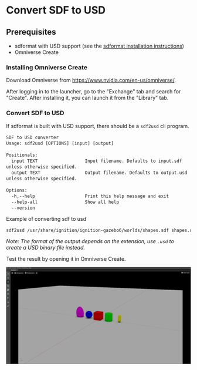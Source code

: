 # Convert SDF to USD

## Prerequisites

* sdformat with USD support (see the [sdformat installation instructions](../install/tutorial_12.md#USD))
* Omniverse Create

### Installing Omniverse Create

Download Omniverse from https://www.nvidia.com/en-us/omniverse/.

After logging in to the launcher, go to the "Exchange" tab and search for "Create". After installing it, you can launch it from the "Library" tab.

### Convert SDF to USD

If sdformat is built with USD support, there should be a `sdf2usd` cli program.

```
SDF to USD converter
Usage: sdf2usd [OPTIONS] [input] [output]

Positionals:
  input TEXT                  Input filename. Defaults to input.sdf unless otherwise specified.
  output TEXT                 Output filename. Defaults to output.usd unless otherwise specified.

Options:
  -h,--help                   Print this help message and exit
  --help-all                  Show all help
  --version                   
```

Example of converting sdf to usd

```bash
sdf2usd /usr/share/ignition/ignition-gazebo6/worlds/shapes.sdf shapes.usda
```

*Note: The format of the output depends on the extension, use `.usd` to create a USD binary file instead.*

Test the result by opening it in Omniverse Create.

<!--TODO: Bug in sdf2usd? Some shapes are clipping through the plane-->
![](files/omni-create.png)
